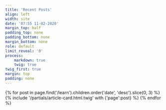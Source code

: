 ```yaml
---
title: 'Recent Posts'
align: left
width: site
date: '07:55 11-02-2020'
margin_top: half
padding_top: none
padding_bottom: none
margin_bottom: none
role: default
limit_reveal: '0'
process:
    markdown: true
    twig: true
twig_first: true
margin: top
padding: none
---
```


{% for post in page.find('/learn').children.order('date', 'desc').slice(0, 3) %}
	{% include '/partials/article-card.html.twig' with {'page':post} %}
{% endfor %}